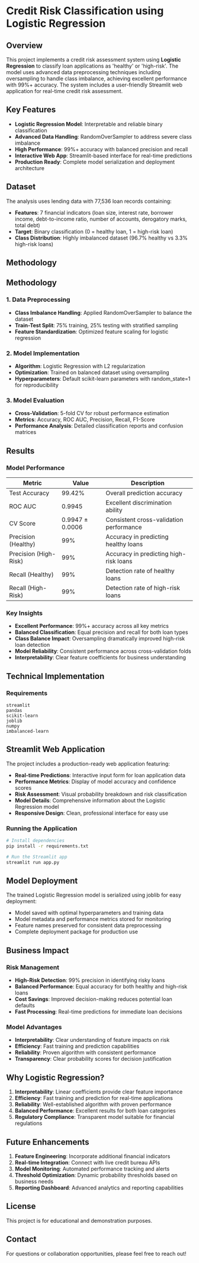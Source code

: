 # Credit Risk Classification using Logistic Regression

## Overview
This project implements a credit risk assessment system using **Logistic Regression** to classify loan applications as 'healthy' or 'high-risk'. The model uses advanced data preprocessing techniques including oversampling to handle class imbalance, achieving excellent performance with 99%+ accuracy. The system includes a user-friendly Streamlit web application for real-time credit risk assessment.

## Key Features
- **Logistic Regression Model**: Interpretable and reliable binary classification
- **Advanced Data Handling**: RandomOverSampler to address severe class imbalance
- **High Performance**: 99%+ accuracy with balanced precision and recall
- **Interactive Web App**: Streamlit-based interface for real-time predictions
- **Production Ready**: Complete model serialization and deployment architecture

## Dataset
The analysis uses lending data with 77,536 loan records containing:
- **Features**: 7 financial indicators (loan size, interest rate, borrower income, debt-to-income ratio, number of accounts, derogatory marks, total debt)
- **Target**: Binary classification (0 = healthy loan, 1 = high-risk loan)
- **Class Distribution**: Highly imbalanced dataset (96.7% healthy vs 3.3% high-risk loans)

## Methodology

## Methodology

### 1. Data Preprocessing
- **Class Imbalance Handling**: Applied RandomOverSampler to balance the dataset
- **Train-Test Split**: 75% training, 25% testing with stratified sampling
- **Feature Standardization**: Optimized feature scaling for logistic regression

### 2. Model Implementation
- **Algorithm**: Logistic Regression with L2 regularization
- **Optimization**: Trained on balanced dataset using oversampling
- **Hyperparameters**: Default scikit-learn parameters with random_state=1 for reproducibility

### 3. Model Evaluation
- **Cross-Validation**: 5-fold CV for robust performance estimation
- **Metrics**: Accuracy, ROC AUC, Precision, Recall, F1-Score
- **Performance Analysis**: Detailed classification reports and confusion matrices

## Results

### Model Performance
| Metric | Value | Description |
|--------|-------|-------------|
| Test Accuracy | 99.42% | Overall prediction accuracy |
| ROC AUC | 0.9945 | Excellent discrimination ability |
| CV Score | 0.9947 ± 0.0006 | Consistent cross-validation performance |
| Precision (Healthy) | 99% | Accuracy in predicting healthy loans |
| Precision (High-Risk) | 99% | Accuracy in predicting high-risk loans |
| Recall (Healthy) | 99% | Detection rate of healthy loans |
| Recall (High-Risk) | 99% | Detection rate of high-risk loans |

### Key Insights
- **Excellent Performance**: 99%+ accuracy across all key metrics
- **Balanced Classification**: Equal precision and recall for both loan types
- **Class Balance Impact**: Oversampling dramatically improved high-risk loan detection
- **Model Reliability**: Consistent performance across cross-validation folds
- **Interpretability**: Clear feature coefficients for business understanding

## Technical Implementation

### Requirements
```
streamlit
pandas
scikit-learn
joblib
numpy
imbalanced-learn
```

## Streamlit Web Application

The project includes a production-ready web application featuring:
- **Real-time Predictions**: Interactive input form for loan application data
- **Performance Metrics**: Display of model accuracy and confidence scores
- **Risk Assessment**: Visual probability breakdown and risk classification
- **Model Details**: Comprehensive information about the Logistic Regression model
- **Responsive Design**: Clean, professional interface for easy use

### Running the Application
```bash
# Install dependencies
pip install -r requirements.txt

# Run the Streamlit app
streamlit run app.py
```

## Model Deployment

The trained Logistic Regression model is serialized using joblib for easy deployment:
- Model saved with optimal hyperparameters and training data
- Model metadata and performance metrics stored for monitoring
- Feature names preserved for consistent data preprocessing
- Complete deployment package for production use

## Business Impact

### Risk Management
- **High-Risk Detection**: 99% precision in identifying risky loans
- **Balanced Performance**: Equal accuracy for both healthy and high-risk loans
- **Cost Savings**: Improved decision-making reduces potential loan defaults
- **Fast Processing**: Real-time predictions for immediate loan decisions

### Model Advantages
- **Interpretability**: Clear understanding of feature impacts on risk
- **Efficiency**: Fast training and prediction capabilities
- **Reliability**: Proven algorithm with consistent performance
- **Transparency**: Clear probability scores for decision justification

## Why Logistic Regression?

1. **Interpretability**: Linear coefficients provide clear feature importance
2. **Efficiency**: Fast training and prediction for real-time applications
3. **Reliability**: Well-established algorithm with proven performance
4. **Balanced Performance**: Excellent results for both loan categories
5. **Regulatory Compliance**: Transparent model suitable for financial regulations

## Future Enhancements

1. **Feature Engineering**: Incorporate additional financial indicators
2. **Real-time Integration**: Connect with live credit bureau APIs
3. **Model Monitoring**: Automated performance tracking and alerts
4. **Threshold Optimization**: Dynamic probability thresholds based on business needs
5. **Reporting Dashboard**: Advanced analytics and reporting capabilities

## License
This project is for educational and demonstration purposes.

## Contact
For questions or collaboration opportunities, please feel free to reach out!

